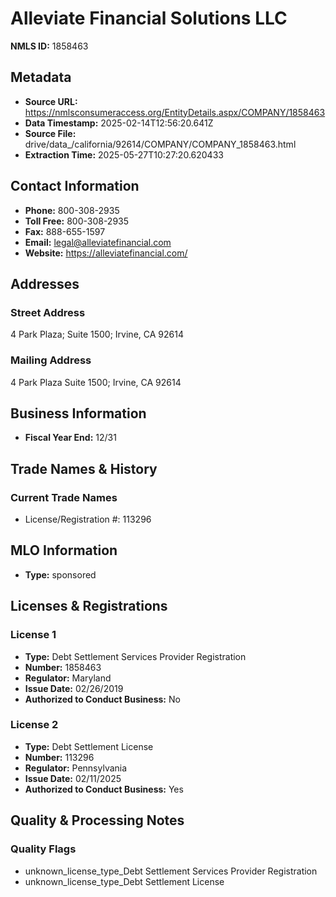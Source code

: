 # Alleviate Financial Solutions LLC

**NMLS ID:** 1858463

## Metadata
- **Source URL:** https://nmlsconsumeraccess.org/EntityDetails.aspx/COMPANY/1858463
- **Data Timestamp:** 2025-02-14T12:56:20.641Z
- **Source File:** drive/data_/california/92614/COMPANY/COMPANY_1858463.html
- **Extraction Time:** 2025-05-27T10:27:20.620433

## Contact Information
- **Phone:** 800-308-2935
- **Toll Free:** 800-308-2935
- **Fax:** 888-655-1597
- **Email:** legal@alleviatefinancial.com
- **Website:** https://alleviatefinancial.com/

## Addresses
### Street Address
4 Park Plaza; Suite 1500; Irvine, CA 92614

### Mailing Address
4 Park Plaza Suite 1500; Irvine, CA 92614

## Business Information
- **Fiscal Year End:** 12/31

## Trade Names & History
### Current Trade Names
- License/Registration #: 113296

## MLO Information
- **Type:** sponsored

## Licenses & Registrations

### License 1
- **Type:** Debt Settlement Services Provider Registration
- **Number:** 1858463
- **Regulator:** Maryland
- **Issue Date:** 02/26/2019
- **Authorized to Conduct Business:** No

### License 2
- **Type:** Debt Settlement License
- **Number:** 113296
- **Regulator:** Pennsylvania
- **Issue Date:** 02/11/2025
- **Authorized to Conduct Business:** Yes

## Quality & Processing Notes
### Quality Flags
- unknown_license_type_Debt Settlement Services Provider Registration
- unknown_license_type_Debt Settlement License
